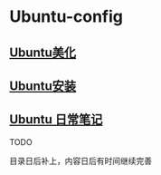 # Ubuntu-config

## [Ubuntu美化](https://github.com/Tofar/Ubuntu-config/blob/master/Ubuntu%E7%BE%8E%E5%8C%96.md)

## [Ubuntu安装](https://github.com/Tofar/Ubuntu-config/blob/master/Ubuntu%E5%AE%89%E8%A3%85%E7%AC%94%E8%AE%B0.md)

## [Ubuntu 日常笔记](https://github.com/Tofar/Ubuntu-config/blob/master/Ubuntu%E6%97%A5%E5%B8%B8%E7%AC%94%E8%AE%B0.md)

TODO

目录日后补上，内容日后有时间继续完善